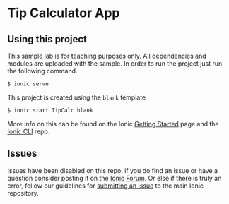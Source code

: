 Tip Calculator App
=====================


## Using this project

This sample lab is for teaching purposes only. All dependencies and modules are uploaded with the sample. In order to run the project just run the following command.

```bash
$ ionic serve
```

This project is created using the `blank` template

```bash
$ ionic start TipCalc blank
```

More info on this can be found on the Ionic [Getting Started](http://ionicframework.com/getting-started) page and the [Ionic CLI](https://github.com/driftyco/ionic-cli) repo.

## Issues
Issues have been disabled on this repo, if you do find an issue or have a question consider posting it on the [Ionic Forum](http://forum.ionicframework.com/).  Or else if there is truly an error, follow our guidelines for [submitting an issue](http://ionicframework.com/submit-issue/) to the main Ionic repository.
